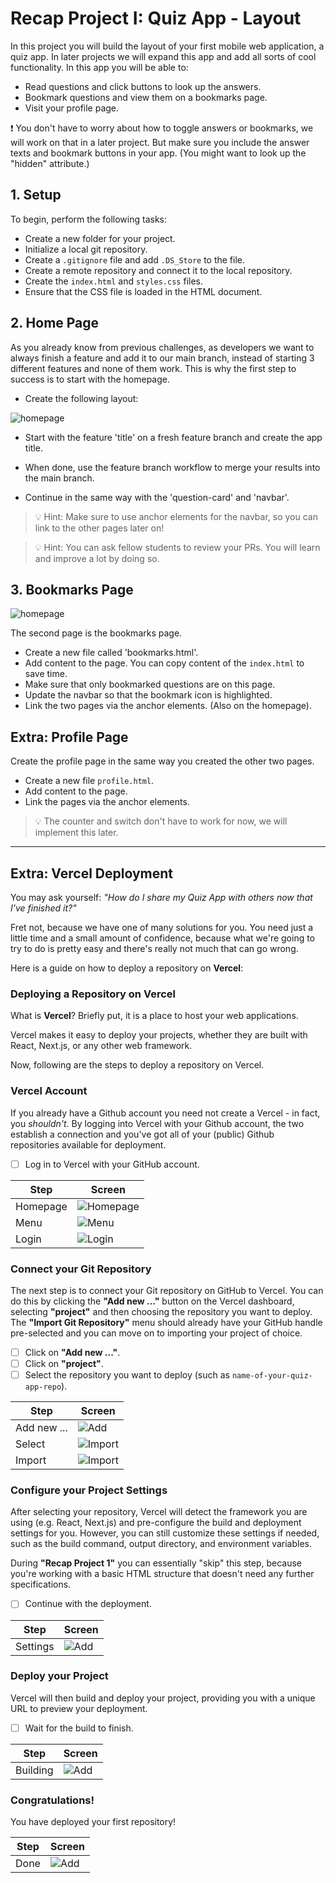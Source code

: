 # Recap Project I: Quiz App - Layout

In this project you will build the layout of your first mobile web application, a quiz app. In later
projects we will expand this app and add all sorts of cool functionality. In this app you will be
able to:

- Read questions and click buttons to look up the answers.
- Bookmark questions and view them on a bookmarks page.
- Visit your profile page.

❗️ You don't have to worry about how to toggle answers or bookmarks, we will work on that in a
later project. But make sure you include the answer texts and bookmark buttons in your app. (You
might want to look up the "hidden" attribute.)

## 1. Setup

To begin, perform the following tasks:

- Create a new folder for your project.
- Initialize a local git repository.
- Create a `.gitignore` file and add `.DS_Store` to the file.
- Create a remote repository and connect it to the local repository.
- Create the `index.html` and `styles.css` files.
- Ensure that the CSS file is loaded in the HTML document.

## 2. Home Page

As you already know from previous challenges, as developers we want to always finish a feature and
add it to our main branch, instead of starting 3 different features and none of them work. This is
why the first step to success is to start with the homepage.

- Create the following layout:

![homepage](assets/homepage.png)

- Start with the feature 'title' on a fresh feature branch and create the app title.

- When done, use the feature branch workflow to merge your results into the main branch.
- Continue in the same way with the 'question-card' and 'navbar'.

> 💡 Hint: Make sure to use anchor elements for the navbar, so you can link to the other pages later
> on!

> 💡 Hint: You can ask fellow students to review your PRs. You will learn and improve a
> lot by doing so.

## 3. Bookmarks Page

![homepage](assets/bookmarkspage.png)

The second page is the bookmarks page.

- Create a new file called 'bookmarks.html'.
- Add content to the page. You can copy content of the `index.html` to save time.
- Make sure that only bookmarked questions are on this page.
- Update the navbar so that the bookmark icon is highlighted.
- Link the two pages via the anchor elements. (Also on the homepage).

## Extra: Profile Page

Create the profile page in the same way you created the other two pages.

- Create a new file `profile.html`.
- Add content to the page.
- Link the pages via the anchor elements.

> 💡 The counter and switch don't have to work for now, we will implement this later.

---

## Extra: Vercel Deployment

You may ask yourself: _"How do I share my Quiz App with others now that I've finished it?"_

Fret not, because we have one of many solutions for you. You need just a little time and a small amount of confidence, because what we're going to try to do is pretty easy and there's really not much that can go wrong.

Here is a guide on how to deploy a repository on **Vercel**:

### Deploying a Repository on Vercel

What is **Vercel**? Briefly put, it is a place to host your web applications.

Vercel makes it easy to deploy your projects, whether they are built with React, Next.js, or any other web framework.

Now, following are the steps to deploy a repository on Vercel.

### Vercel Account

If you already have a Github account you need not create a Vercel - in fact, you _shouldn't_. By logging into Vercel with your Github account, the two establish a connection and you've got all of your (public) Github repositories available for deployment.

- [ ] Log in to Vercel with your GitHub account.

| Step     | Screen                            |
| -------- | --------------------------------- |
| Homepage | ![Homepage](./assets/screen1.png) |
| Menu     | ![Menu](./assets/screen3.png)     |
| Login    | ![Login](./assets/screen2.png)    |

### Connect your Git Repository

The next step is to connect your Git repository on GitHub to Vercel. You can do this by clicking the **"Add new ..."** button on the Vercel dashboard, selecting **"project"** and then choosing the repository you want to deploy. The **"Import Git Repository"** menu should already have your GitHub handle pre-selected and you can move on to importing your project of choice.

- [ ] Click on **"Add new ..."**.
- [ ] Click on **"project"**.
- [ ] Select the repository you want to deploy (such as `name-of-your-quiz-app-repo`).

| Step        | Screen                          |
| ----------- | ------------------------------- |
| Add new ... | ![Add](./assets/screen4.png)    |
| Select      | ![Import](./assets/screen5.png) |
| Import      | ![Import](./assets/screen6.png) |

### Configure your Project Settings

After selecting your repository, Vercel will detect the framework you are using (e.g. React, Next.js) and pre-configure the build and deployment settings for you. However, you can still customize these settings if needed, such as the build command, output directory, and environment variables.

During **"Recap Project 1"** you can essentially "skip" this step, because you're working with a basic HTML structure that doesn't need any further specifications.

- [ ] Continue with the deployment.

| Step     | Screen                       |
| -------- | ---------------------------- |
| Settings | ![Add](./assets/screen7.png) |

### Deploy your Project

Vercel will then build and deploy your project, providing you with a unique URL to preview your deployment.

- [ ] Wait for the build to finish.

| Step     | Screen                       |
| -------- | ---------------------------- |
| Building | ![Add](./assets/screen8.png) |

### Congratulations!

You have deployed your first repository!

| Step | Screen                       |
| ---- | ---------------------------- |
| Done | ![Add](./assets/screen9.png) |
